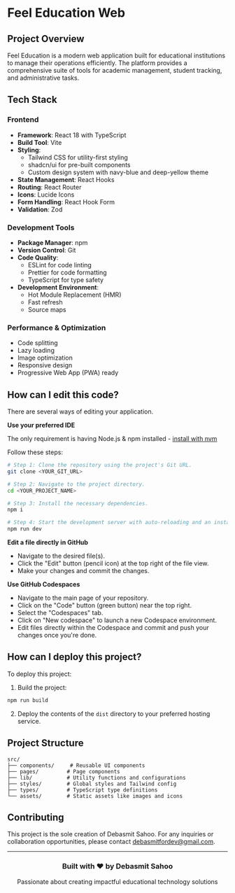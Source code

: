 # Feel Education Web

## Project Overview

Feel Education is a modern web application built for educational institutions to manage their operations efficiently. The platform provides a comprehensive suite of tools for academic management, student tracking, and administrative tasks.

## Tech Stack

### Frontend
- **Framework**: React 18 with TypeScript
- **Build Tool**: Vite
- **Styling**: 
  - Tailwind CSS for utility-first styling
  - shadcn/ui for pre-built components
  - Custom design system with navy-blue and deep-yellow theme
- **State Management**: React Hooks
- **Routing**: React Router
- **Icons**: Lucide Icons
- **Form Handling**: React Hook Form
- **Validation**: Zod

### Development Tools
- **Package Manager**: npm
- **Version Control**: Git
- **Code Quality**:
  - ESLint for code linting
  - Prettier for code formatting
  - TypeScript for type safety
- **Development Environment**:
  - Hot Module Replacement (HMR)
  - Fast refresh
  - Source maps

### Performance & Optimization
- Code splitting
- Lazy loading
- Image optimization
- Responsive design
- Progressive Web App (PWA) ready

## How can I edit this code?

There are several ways of editing your application.

**Use your preferred IDE**

The only requirement is having Node.js & npm installed - [install with nvm](https://github.com/nvm-sh/nvm#installing-and-updating)

Follow these steps:

```sh
# Step 1: Clone the repository using the project's Git URL.
git clone <YOUR_GIT_URL>

# Step 2: Navigate to the project directory.
cd <YOUR_PROJECT_NAME>

# Step 3: Install the necessary dependencies.
npm i

# Step 4: Start the development server with auto-reloading and an instant preview.
npm run dev
```

**Edit a file directly in GitHub**

- Navigate to the desired file(s).
- Click the "Edit" button (pencil icon) at the top right of the file view.
- Make your changes and commit the changes.

**Use GitHub Codespaces**

- Navigate to the main page of your repository.
- Click on the "Code" button (green button) near the top right.
- Select the "Codespaces" tab.
- Click on "New codespace" to launch a new Codespace environment.
- Edit files directly within the Codespace and commit and push your changes once you're done.

## How can I deploy this project?

To deploy this project:

1. Build the project:
```sh
npm run build
```

2. Deploy the contents of the `dist` directory to your preferred hosting service.

## Project Structure

```
src/
├── components/     # Reusable UI components
├── pages/         # Page components
├── lib/           # Utility functions and configurations
├── styles/        # Global styles and Tailwind config
├── types/         # TypeScript type definitions
└── assets/        # Static assets like images and icons
```

## Contributing

This project is the sole creation of Debasmit Sahoo. For any inquiries or collaboration opportunities, please contact debasmitfordev@gmail.com.

---

<div align="center">
  <h3>Built with ❤️ by Debasmit Sahoo</h3>
  <p>Passionate about creating impactful educational technology solutions</p>
</div>
